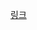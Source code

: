 <a href="https://github.com/YBIGTA/Data-Science/blob/b7f116a7b11f382cae428ef5d33f4f9e772359e5/docs/5_CourseraDLforEveryone/02_Logistic_Regression.ipynb">링크</a>
